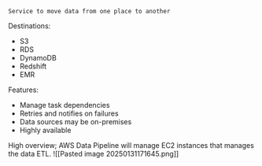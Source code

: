 `Service to move data from one place to another`

Destinations:
- S3
- RDS
- DynamoDB
- Redshift
- EMR

Features:
- Manage task dependencies
- Retries and notifies on failures
- Data sources may be on-premises
- Highly available


High overview;
AWS Data Pipeline will manage EC2 instances that manages the data ETL.
![[Pasted image 20250131171645.png]]
